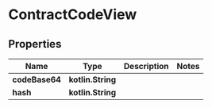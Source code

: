 
# ContractCodeView

## Properties
| Name | Type | Description | Notes |
| ------------ | ------------- | ------------- | ------------- |
| **codeBase64** | **kotlin.String** |  |  |
| **hash** | **kotlin.String** |  |  |



